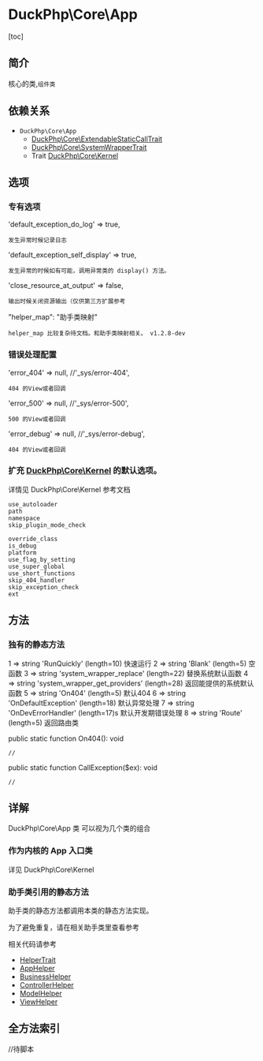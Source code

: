 # DuckPhp\Core\App
[toc]

## 简介
核心的类,`组件类`
## 依赖关系
+ `DuckPhp\Core\App` 
    + [DuckPhp\Core\ExtendableStaticCallTrait](Core-ExtendableStaticCallTrait.md)
    + [DuckPhp\Core\SystemWrapperTrait](Core-SystemWrapperTrait.md)
    + Trait [DuckPhp\Core\Kernel](Core-Kernel.md)


## 选项

### 专有选项
'default_exception_do_log' => true,

    发生异常时候记录日志
'default_exception_self_display' => true,

    发生异常的时候如有可能，调用异常类的 display() 方法。
'close_resource_at_output' => false,
    
    输出时候关闭资源输出（仅供第三方扩展参考
"helper_map": "助手类映射"

    helper_map 比较复杂待文档。和助手类映射相关。 v1.2.8-dev
### 错误处理配置

'error_404' => null,          //'_sys/error-404',

    404 的View或者回调
'error_500' => null,          //'_sys/error-500',

    500 的View或者回调
'error_debug' => null,        //'_sys/error-debug',

    404 的View或者回调


### 扩充 [DuckPhp\Core\Kernel](Core-Kernel.md) 的默认选项。
详情见 DuckPhp\Core\Kernel 参考文档

    use_autoloader
    path
    namespace
    skip_plugin_mode_check

    override_class
    is_debug
    platform
    use_flag_by_setting
    use_super_global
    use_short_functions
    skip_404_handler
    skip_exception_check
    ext

## 方法


### 独有的静态方法

  1 => string 'RunQuickly' (length=10)
快速运行
  2 => string 'Blank' (length=5)
空函数
  3 => string 'system_wrapper_replace' (length=22)
替换系统默认函数
  4 => string 'system_wrapper_get_providers' (length=28)
返回能提供的系统默认函数
  5 => string 'On404' (length=5)
默认404
  6 => string 'OnDefaultException' (length=18)
默认异常处理
  7 => string 'OnDevErrorHandler' (length=17)s
默认开发期错误处理
  8 => string 'Route' (length=5)
返回路由类

public static function On404(): void

    //
public static function CallException($ex): void

    //
## 详解
DuckPhp\Core\App 类 可以视为几个类的组合

### 作为内核的 App 入口类
详见 DuckPhp\Core\Kernel

### 助手类引用的静态方法

助手类的静态方法都调用本类的静态方法实现。

为了避免重复，请在相关助手类里查看参考

相关代码请参考 

 + [HelperTrait](Helper-AppHelper.md)
 + [AppHelper](Helper-AppHelper.md)
 + [BusinessHelper](Helper-BusinessHelper.md)
 + [ControllerHelper](Helper-ControllerHelper.md)
 + [ModelHelper](Helper-ModelHelper.md)
 + [ViewHelper](Helper-ViewHelper.md)


 ## 全方法索引

//待脚本